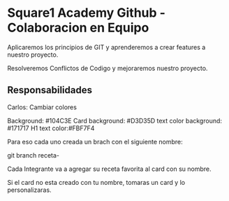 
# Square1 Academy Github - Colaboracion en Equipo

Aplicaremos los principios de GIT y aprenderemos a crear features a nuestro proyecto.

Resolveremos Conflictos de Codigo y mejoraremos nuestro proyecto.

## Responsabilidades

Carlos: Cambiar colores

Background: #104C3E
Card background: #D3D35D
text color background: #171717
H1 text color:#FBF7F4


Para eso cada uno creada un brach con el siguiente nombre:

git branch receta-<tu-nombre>

Cada Integrante va a agregar su receta favorita al card con su nombre.

Si el card no esta creado con tu nombre, tomaras un card y lo personalizaras.